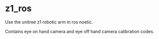 # z1_ros

Use the unitree z1 robotic arm in ros noetic.

Contains eye on hand camera and eye off hand camera calibration codes.
